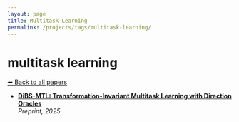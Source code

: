```yaml
---
layout: page
title: Multitask-Learning
permalink: /projects/tags/multitask-learning/
---
```


# multitask learning
[⬅ Back to all papers](../papers.md)

- **[DiBS-MTL: Transformation-Invariant Multitask Learning with Direction Oracles](../papers.md)**  
  *Preprint, 2025*